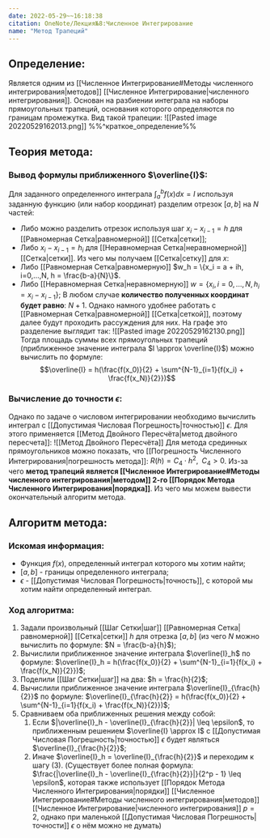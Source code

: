 ```yaml
---
date: 2022-05-29~~16:18:38
citation: OneNote/Лекция№8:Численное Интегрирование
name: "Метод Трапеций"
---
```

## Определение:
Является одним из [[Численное Интегрирование#Методы численного интегрирования|методов]] [[Численное Интегрирование|численного интегрирования]]. Основан на разбиении интеграла на наборы прямоугольных трапеций, основания которого определяются по границам промежутка. Вид такой трапеции:
![[Pasted image 20220529162013.png]]
%%^краткое_определение%%

## Теория метода:
### Вывод формулы приближенного $\overline{I}$:
Для заданного определенного интеграла $\int^b_a{f(x)dx} = I$ используя заданную функцию (или набор координат) разделим отрезок $[a,b]$ на $N$ частей:
- Либо можно разделить отрезок используя шаг $x_i - x_{i-1} = h$ для [[Равномерная Сетка|равномерной]] [[Сетка|сетки]];
- Либо $x_i - x_{i-1} = h_i$ для [[Неравномерная Сетка|неравномерной]] [[Сетка|сетки]].
Из чего мы получаем [[Сетка|сетку]] для $x$:
- Либо [[Равномерная Сетка|равномерную]] $w_h = \{x_i = a + ih, i=0,...,N, h = \frac{b-a}{N}\}$.
- Либо [[Неравномерная Сетка|неравномерную]] $w = \{x_i, i=0,...,N, h_i = x_i - x_{i-1}\}$;
В любом случае **количество полученных координат будет равно**: $N + 1$.
Однако намного удобнее работать с [[Равномерная Сетка|равномерной]] [[Сетка|сеткой]], поэтому далее будут проходить рассуждения для них.
На графе это разделение выглядит так:
![[Pasted image 20220529162130.png]]
Тогда площадь суммы всех прямоугольных трапеций (приближенное значение интеграла $I \approx \overline{I}$) можно вычислить по формуле:
$$\overline{I} = h(\frac{f(x_0)}{2} + \sum^{N-1}_{i=1}{f(x_i) + \frac{f(x_N)}{2}})$$

### Вычисление до точности $\epsilon$:
Однако по задаче о числовом интегрировании необходимо вычислить интеграл с [[Допустимая Числовая Погрешность|точностью]] $\epsilon$.
Для этого применяется [[Метод Двойного Пересчёта|метод двойного пересчета]]:
![[Метод Двойного Пересчёта]]
Для метода срединных прямоугольников можно показать, что [[Погрешность Численного Интегрирования|погрешность метода]]: $R(h) = C_4\cdot h^2,\;\; C_4>0$. Из-за чего **метод трапеций является [[Численное Интегрирование#Методы численного интегрирования|методом]] 2-го [[Порядок Метода Численного Интегрирования|порядка]]**.
Из чего мы можем вывести окончательный алгоритм метода.

## Алгоритм метода:
### Искомая информация:
- Функция $f(x)$, определенный интеграл которого мы хотим найти;
- $[a,b]$ - границы определенного интеграла;
- $\epsilon$ - [[Допустимая Числовая Погрешность|точность]], с которой мы хотим найти определенный интеграл.

### Ход алгоритма:
1) Задали произвольный [[Шаг Сетки|шаг]] [[Равномерная Сетка|равномерной]] [[Сетка|сетки]] $h$ для отрезка $[a,b]$ (из чего $N$ можно вычислить по формуле: $N = \frac{b-a}{h}$);
2) Вычислили приближенное значение интеграла $\overline{I}_h$ по формуле: $\overline{I}_h = h(\frac{f(x_0)}{2} + \sum^{N-1}_{i=1}{f(x_i) + \frac{f(x_N)}{2}})$;
3) Поделили [[Шаг Сетки|шаг]] на два: $h = \frac{h}{2}$;
4) Вычислили приближенное значение интеграла $\overline{I}_{\frac{h}{2}}$ по формуле: $\overline{I}_{\frac{h}{2}} = h(\frac{f(x_0)}{2} + \sum^{N-1}_{i=1}{f(x_i) + \frac{f(x_N)}{2}})$;
5) Сравниваем оба приближенных решения между собой:
	1) Если $|\overline{I}_h - \overline{I}_{\frac{h}{2}}| \leq \epsilon$, то приближенным решением $\overline{I} \approx I$ с [[Допустимая Числовая Погрешность|точностью]] $\epsilon$ будет являться $\overline{I}_{\frac{h}{2}}$;
	2) Иначе $\overline{I}_h = \overline{I}_{\frac{h}{2}}$ и переходим к шагу $(3)$.
	(Cуществует более полная формула: $\frac{|\overline{I}_h - \overline{I}_{\frac{h}{2}}|}{2^p - 1} \leq \epsilon$, которая также использует [[Порядок Метода Численного Интегрирования|порядки]] [[Численное Интегрирование#Методы численного интегрирования|методов]] [[Численное Интегрирование|численного интегрирования]] $p = 2$, однако при маленькой [[Допустимая Числовая Погрешность|точности]] $\epsilon$ о нём можно не думать)